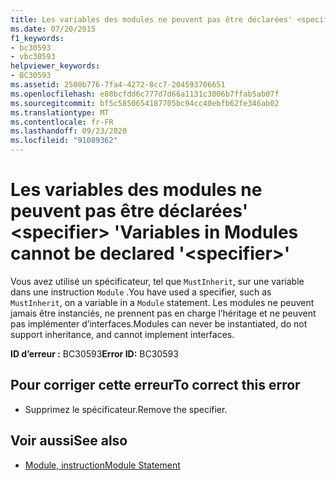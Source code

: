 ```yaml
---
title: Les variables des modules ne peuvent pas être déclarées' <specifier> '
ms.date: 07/20/2015
f1_keywords:
- bc30593
- vbc30593
helpviewer_keywords:
- BC30593
ms.assetid: 2500b776-7fa4-4272-8cc7-204593706651
ms.openlocfilehash: e88bcfdd6c777d7d66a1131c3006b7ffab5ab07f
ms.sourcegitcommit: bf5c5850654187705bc94cc40ebfb62fe346ab02
ms.translationtype: MT
ms.contentlocale: fr-FR
ms.lasthandoff: 09/23/2020
ms.locfileid: "91089362"
---
```

# <a name="variables-in-modules-cannot-be-declared-specifier"></a><span data-ttu-id="68567-102">Les variables des modules ne peuvent pas être déclarées' \<specifier> '</span><span class="sxs-lookup"><span data-stu-id="68567-102">Variables in Modules cannot be declared '\<specifier>'</span></span>

<span data-ttu-id="68567-103">Vous avez utilisé un spécificateur, tel que `MustInherit`, sur une variable dans une instruction `Module` .</span><span class="sxs-lookup"><span data-stu-id="68567-103">You have used a specifier, such as `MustInherit`, on a variable in a `Module` statement.</span></span> <span data-ttu-id="68567-104">Les modules ne peuvent jamais être instanciés, ne prennent pas en charge l’héritage et ne peuvent pas implémenter d’interfaces.</span><span class="sxs-lookup"><span data-stu-id="68567-104">Modules can never be instantiated, do not support inheritance, and cannot implement interfaces.</span></span>  
  
 <span data-ttu-id="68567-105">**ID d’erreur :** BC30593</span><span class="sxs-lookup"><span data-stu-id="68567-105">**Error ID:** BC30593</span></span>  
  
## <a name="to-correct-this-error"></a><span data-ttu-id="68567-106">Pour corriger cette erreur</span><span class="sxs-lookup"><span data-stu-id="68567-106">To correct this error</span></span>  
  
- <span data-ttu-id="68567-107">Supprimez le spécificateur.</span><span class="sxs-lookup"><span data-stu-id="68567-107">Remove the specifier.</span></span>  
  
## <a name="see-also"></a><span data-ttu-id="68567-108">Voir aussi</span><span class="sxs-lookup"><span data-stu-id="68567-108">See also</span></span>

- [<span data-ttu-id="68567-109">Module, instruction</span><span class="sxs-lookup"><span data-stu-id="68567-109">Module Statement</span></span>](../language-reference/statements/module-statement.md)
